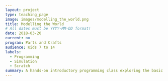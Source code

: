```yaml
---
layout: project
type: teaching_page
image: images/modelling_the_world.png
title: Modelling the World
# All dates must be YYYY-MM-DD format!
date: 2018-03-20
current: no
program: Parts and Crafts
audience: Kids 7 to 14
labels:
  - Programming
  - Simulation
  - Scratch
summary: A hands-on introductory programming class exploring the basic ideas of computational modelling and simulation using Scratch.
---
```

